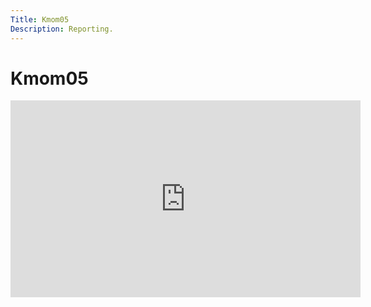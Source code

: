 ```yaml
---
Title: Kmom05
Description: Reporting.
---
```


Kmom05
====================
<div class="iframe-container">
 <iframe title="he-man" width="560" height="315" src="https://www.youtube.com/embed/gZJfJM_Htvk" frameborder="0" allow="accelerometer; autoplay; clipboard-write; encrypted-media; gyroscope; picture-in-picture" allowfullscreen></iframe>
</div>
